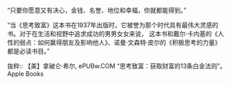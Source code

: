 “只要你愿意又有决心，金钱、名誉、地位和幸福，你就都能得到。”

“当《思考致富》这本书在1937年出版时，它被誉为那个时代具有最伟大灵感的书。对于在生活和视野中追求成功的男男女女来说，
这本书和戴尔·卡内基的《人性的弱点：如何赢得朋友及影响他人》、诺曼·文森特·皮尔的《积极思考的力量》都是必读书目。”

抜粋:: 【美】拿破仑·希尔, ePUBw.COM  “思考致富：获取财富的13条白金法则”。 Apple Books  
